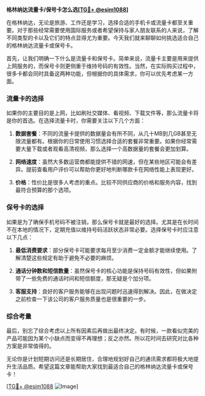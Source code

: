 **格林纳达流量卡/保号卡怎么选[[TG💪+ @esim1088](https://t.me/s/esim1088)]**

在格林纳达，无论是旅游、工作还是学习，选择合适的手机卡或流量卡都至关重要。对于那些经常需要使用国际服务或者希望保持与家人朋友联系的人来说，了解不同类型的卡以及它们的特点显得尤为重要。今天我们就来聊聊如何挑选适合自己的格林纳达流量卡或保号卡。

首先，让我们明确一下什么是流量卡和保号卡。简单来说，流量卡主要是用来提供上网服务的，而保号卡则更侧重于维持号码的有效性。当然，在实际购买过程中，很多卡都会同时具备这两种功能，但根据你的具体需求，你可以优先考虑某一方面。

### 流量卡的选择

如果你的主要目的是上网，比如刷社交媒体、看视频、下载文件等，那么流量卡将是你的首选。在选择流量卡时，你需要关注以下几个方面：

1. **数据套餐**：不同的流量卡提供的数据量会有所不同，从几十MB到几GB甚至无限流量都有。根据你的日常使用习惯选择合适的套餐非常重要。如果你经常需要大量下载或者观看高清视频，那么选择一个高数据量的套餐会更加划算。
   
2. **网络速度**：虽然大多数运营商都能提供不错的网速，但在某些地区可能会有差异。提前查看用户评价可以帮助你更好地判断哪款卡在网络性能上表现更好。

3. **价格**：性价比是很多人考虑的重点。比较不同供应商的价格和服务内容，找到最符合预算的那个选项。

### 保号卡的选择

如果是为了确保手机号码不被注销，那么保号卡就是最好的选择。尤其是在长时间不在本地的情况下，定期充值以维持号码活跃状态非常必要。选择保号卡时应注意以下几点：

1. **最低消费要求**：部分保号卡可能要求每月至少消费一定金额才能继续使用。了解清楚这些规定有助于避免不必要的麻烦。
   
2. **通话分钟数和短信数量**：虽然保号卡的核心功能是保持号码有效性，但如果附带了一些免费的通话时间和短信额度，那无疑是个加分项。

3. **客服支持**：良好的客户服务能够在出现问题时迅速得到解决。因此，在做决定之前检查一下该公司的客户服务质量也是很重要的一步。

### 综合考量

最后，别忘了综合考虑以上所有因素后再做出最终决定。有时候，一款看似完美的产品可能因为某个小缺点而变得不再理想；反之亦然。所以花时间去研究对比各种方案是非常值得的。

无论你是计划短期访问还是长期居住，合理地规划好自己的通讯需求都将极大地提升生活品质。希望这篇文章能帮助大家找到最适合自己的格林纳达流量卡或保号卡！

[[TG💪+ @esim1088](https://t.me/s/esim1088) ![Image](https://i.postimg.cc/4NQfJmqS/Snipaste-2025-05-13-00-14-12.png)]